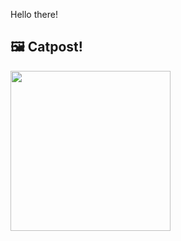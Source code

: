 Hello there!



## 🖼️ Catpost!

<sub>
    <img src="https://cdn2.thecatapi.com/images/d3t.jpg" height="256">
</sub>

